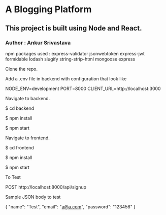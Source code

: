 # A Blogging Platform

## This project is built using Node and React.

### Author : Ankur Srivastava


npm packages used : express-validator jsonwebtoken express-jwt formidable lodash slugify string-strip-html mongoose express


Clone the repo.

Add a .env file in backend with configuration that look like

NODE_ENV=development
PORT=8000
CLIENT_URL=http://localhost:3000


Navigate to backend.

$ cd backend

$ npm install

$ npm start


Navigate to frontend.

$ cd frontend

$ npm install

$ npm start


To Test

POST http://localhost:8000/api/signup

Sample JSON body to test

{
    "name": "Test",
    "email": "a@a.com",
    "password": "123456"
}

